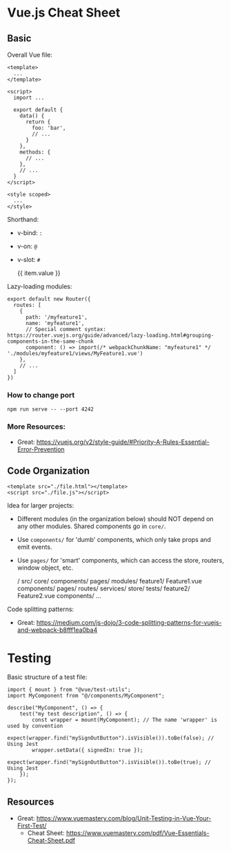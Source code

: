 # Vue.js Cheat Sheet


## Basic

Overall Vue file:

    <template>
      ...
    </template>
    
    <script>
      import ...
      
      export default {
        data() {
          return {
            foo: 'bar',
            // ...
          }
        },
        methods: {
          // ...
        },
        // ...
      }
    </script>
    
    <style scoped>
      ...
    </style>

Shorthand:
- v-bind: `:`
- v-on: `@`
- v-slot: `#`

    <!-- Use `template` rather than `div` so that there isn't an extra element in the DOM. -->
    <template v-if="true">
      <p>asdf</p>
      <p>asdf</p>
      <p>asdf</p>
    </template>
    <template v-else>
      <p>qwerty</p>
      <p>qwerty</p>
      <p>qwerty</p>
    </template>
    
    <div v-for="item in items" :key="item.id">
      {{ item.value }}
    </div>
    
Lazy-loading modules:

    export default new Router({
      routes: [
        {
          path: '/myfeature1',
          name: 'myfeature1',
          // Special comment syntax: https://router.vuejs.org/guide/advanced/lazy-loading.html#grouping-components-in-the-same-chunk
          component: () => import(/* webpackChunkName: "myfeature1" */ './modules/myfeature1/views/MyFeature1.vue')
        },
        // ...
      ]
    })

### How to change port

    npm run serve -- --port 4242


### More Resources:
- Great: https://vuejs.org/v2/style-guide/#Priority-A-Rules-Essential-Error-Prevention



## Code Organization

    <template src="./file.html"></template>
    <script src="./file.js"></script>

Idea for larger projects:
- Different modules (in the organization below) should NOT depend on any other modules. Shared components go in `core/`.
- Use `components/` for 'dumb' components, which only take props and emit events.
- Use `pages/` for 'smart' components, which can access the store, routers, window object, etc.

    /
      src/
        core/
          components/
          pages/
        modules/
          feature1/
            Feature1.vue
            components/
            pages/
            routes/
            services/
            store/
            tests/
          feature2/
            Feature2.vue
            components/
            ...

Code splitting patterns:
- Great: https://medium.com/js-dojo/3-code-splitting-patterns-for-vuejs-and-webpack-b8fff1ea0ba4



# Testing

Basic structure of a test file:

    import { mount } from "@vue/test-utils";
    import MyComponent from "@/components/MyComponent";
    
    describe("MyComponent", () => {
        test("my test description", () => {
            const wrapper = mount(MyComponent); // The name 'wrapper' is used by convention
            expect(wrapper.find("mySignOutButton").isVisible()).toBe(false); // Using Jest
            wrapper.setData({ signedIn: true });
            expect(wrapper.find("mySignOutButton").isVisible()).toBe(true); // Using Jest
        });
    });


## Resources
- Great: https://www.vuemastery.com/blog/Unit-Testing-in-Vue-Your-First-Test/
    - Cheat Sheet: https://www.vuemastery.com/pdf/Vue-Essentials-Cheat-Sheet.pdf
